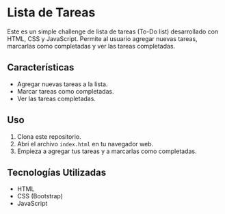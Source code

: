 # Lista de Tareas

Este es un simple challenge de lista de tareas (To-Do list) desarrollado con HTML, CSS y JavaScript. Permite al usuario agregar nuevas tareas, marcarlas como completadas y ver las tareas completadas.

## Características

- Agregar nuevas tareas a la lista.
- Marcar tareas como completadas.
- Ver las tareas completadas.

## Uso

1. Clona este repositorio.
2. Abrí el archivo `index.html` en tu navegador web.
3. Empieza a agregar tus tareas y a marcarlas como completadas.

## Tecnologías Utilizadas

- HTML
- CSS (Bootstrap)
- JavaScript
